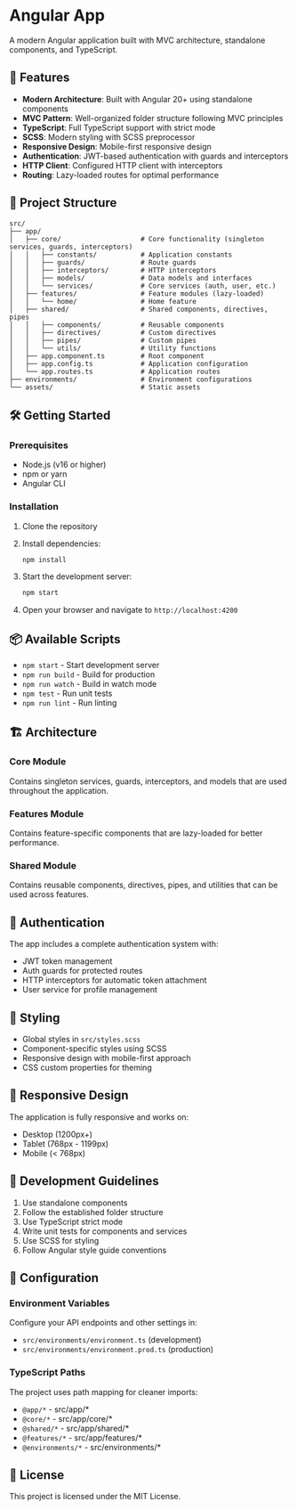 # Angular App

A modern Angular application built with MVC architecture, standalone components, and TypeScript.

## 🚀 Features

- **Modern Architecture**: Built with Angular 20+ using standalone components
- **MVC Pattern**: Well-organized folder structure following MVC principles
- **TypeScript**: Full TypeScript support with strict mode
- **SCSS**: Modern styling with SCSS preprocessor
- **Responsive Design**: Mobile-first responsive design
- **Authentication**: JWT-based authentication with guards and interceptors
- **HTTP Client**: Configured HTTP client with interceptors
- **Routing**: Lazy-loaded routes for optimal performance

## 📁 Project Structure

```
src/
├── app/
│   ├── core/                    # Core functionality (singleton services, guards, interceptors)
│   │   ├── constants/           # Application constants
│   │   ├── guards/              # Route guards
│   │   ├── interceptors/        # HTTP interceptors
│   │   ├── models/              # Data models and interfaces
│   │   └── services/            # Core services (auth, user, etc.)
│   ├── features/                # Feature modules (lazy-loaded)
│   │   └── home/                # Home feature
│   ├── shared/                  # Shared components, directives, pipes
│   │   ├── components/          # Reusable components
│   │   ├── directives/          # Custom directives
│   │   ├── pipes/               # Custom pipes
│   │   └── utils/               # Utility functions
│   ├── app.component.ts         # Root component
│   ├── app.config.ts            # Application configuration
│   └── app.routes.ts            # Application routes
├── environments/                # Environment configurations
└── assets/                      # Static assets
```

## 🛠️ Getting Started

### Prerequisites

- Node.js (v16 or higher)
- npm or yarn
- Angular CLI

### Installation

1. Clone the repository
2. Install dependencies:
   ```bash
   npm install
   ```

3. Start the development server:
   ```bash
   npm start
   ```

4. Open your browser and navigate to `http://localhost:4200`

## 📦 Available Scripts

- `npm start` - Start development server
- `npm run build` - Build for production
- `npm run watch` - Build in watch mode
- `npm test` - Run unit tests
- `npm run lint` - Run linting

## 🏗️ Architecture

### Core Module
Contains singleton services, guards, interceptors, and models that are used throughout the application.

### Features Module
Contains feature-specific components that are lazy-loaded for better performance.

### Shared Module
Contains reusable components, directives, pipes, and utilities that can be used across features.

## 🔐 Authentication

The app includes a complete authentication system with:
- JWT token management
- Auth guards for protected routes
- HTTP interceptors for automatic token attachment
- User service for profile management

## 🎨 Styling

- Global styles in `src/styles.scss`
- Component-specific styles using SCSS
- Responsive design with mobile-first approach
- CSS custom properties for theming

## 📱 Responsive Design

The application is fully responsive and works on:
- Desktop (1200px+)
- Tablet (768px - 1199px)
- Mobile (< 768px)

## 🚦 Development Guidelines

1. Use standalone components
2. Follow the established folder structure
3. Use TypeScript strict mode
4. Write unit tests for components and services
5. Use SCSS for styling
6. Follow Angular style guide conventions

## 🔧 Configuration

### Environment Variables
Configure your API endpoints and other settings in:
- `src/environments/environment.ts` (development)
- `src/environments/environment.prod.ts` (production)

### TypeScript Paths
The project uses path mapping for cleaner imports:
- `@app/*` - src/app/*
- `@core/*` - src/app/core/*
- `@shared/*` - src/app/shared/*
- `@features/*` - src/app/features/*
- `@environments/*` - src/environments/*

## 📄 License

This project is licensed under the MIT License.
